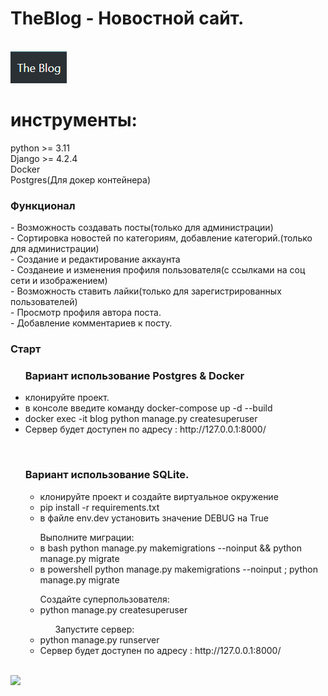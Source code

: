 <h1>TheBlog - Новостной сайт.</h1>
<br>
<img src="https://github.com/NoirEgoiste/TheBlog/blob/main/static/mini_blog/images/blog_pic.png">
<br>

<h1>инструменты:</h1>
python >= 3.11<br>
Django >= 4.2.4<br>
Docker<br>
Postgres(Для докер контейнера)<br>

<h3>Функционал</h3>
- Возможность создавать посты(только для администрации)<br>
- Сортировка новостей по категориям, добавление категорий.(только для администрации)<br>
- Создание и редактирование аккаунта<br>
- Созданеие и изменения профиля пользователя(с ссылками на соц сети и изображением)<br>
- Возможность ставить лайки(только для зарегистрированных пользователей)<br>
- Просмотр профиля автора поста.<br>
- Добавление комментариев к посту.<br>



<h3>Старт</h3>

<ul>
    <h3>Вариант использование Postgres & Docker</h3>
      <li>клонируйте проект.</li>
      <li>в консоле введите команду docker-compose up -d --build</li>
      <li>docker exec -it  blog python manage.py createsuperuser</li>
      <li>Сервер будет доступен по адресу : http://127.0.0.1:8000/</li>
</ul>

<br>

<ul type="a"><h3>Вариант использование SQLite.</h3>
    <ul>
      <li>клонируйте проект и создайте виртуальное окружение</li>
      <li>pip install -r requirements.txt</li>
      <li>в файле env.dev установить значение DEBUG на True</li>
    </ul>
    <ul>Выполните миграции:
        <li>в bash python manage.py makemigrations --noinput && python manage.py migrate</li>
        <li>в powershell python manage.py makemigrations --noinput ; python manage.py migrate</li>
    </ul>
      <ul>
      Создайте суперпользователя:
        <li>python manage.py createsuperuser</li>
        <ul>Запустите сервер:</ul>
        <li>python manage.py runserver</li>
        <li>Сервер будет доступен по адресу : http://127.0.0.1:8000/</li>
      </ul>
</ul>
<br>
<img src="https://github.com/NoirEgoiste/TheBlog/blob/main/static/mini_blog/images/post_pic.png)https://github.com/NoirEgoiste/TheBlog/blob/main/static/mini_blog/images/post_pic.png">
<br>
